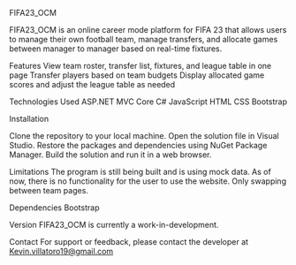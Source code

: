 FIFA23_OCM

FIFA23_OCM is an online career mode platform for FIFA 23 that allows users to manage their own football team, manage transfers, and allocate games between manager to manager based on real-time fixtures.

Features
View team roster, transfer list, fixtures, and league table in one page
Transfer players based on team budgets
Display allocated game scores and adjust the league table as needed

Technologies Used
ASP.NET MVC Core
C#
JavaScript
HTML
CSS
Bootstrap

Installation

Clone the repository to your local machine.
Open the solution file in Visual Studio.
Restore the packages and dependencies using NuGet Package Manager.
Build the solution and run it in a web browser.

Limitations
The program is still being built and is using mock data.
As of now, there is no functionality for the user to use the website. Only swapping between team pages.

Dependencies
Bootstrap

Version
FIFA23_OCM is currently a work-in-development.

Contact
For support or feedback, please contact the developer at Kevin.villatoro19@gmail.com
